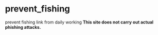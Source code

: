 # prevent_fishing
prevent fishing link from daily working
**This site does not carry out actual phishing attacks.**
